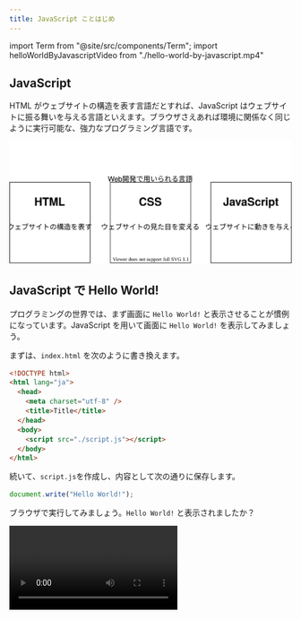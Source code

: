 ```yaml
---
title: JavaScript ことはじめ
---
```


import Term from "@site/src/components/Term";
import helloWorldByJavascriptVideo from "./hello-world-by-javascript.mp4"

## <Term type="javascript">JavaScript</Term>

<p><Term type="html">HTML</Term> がウェブサイトの構造を表す言語だとすれば、<Term strong type="javascript">JavaScript</Term> はウェブサイトに振る舞いを与える言語といえます。ブラウザさえあれば環境に関係なく同じように実行可能な、強力なプログラミング言語です。</p>

![Web開発で用いられる言語](../02-html/web-development-languages.drawio.svg)

## <Term type="javascript">JavaScript</Term> で Hello World!

プログラミングの世界では、まず画面に `Hello World!` と表示させることが慣例になっています。<Term type="javascript">JavaScript</Term> を用いて画面に `Hello World!` を表示してみましょう。

まずは、`index.html` を次のように書き換えます。

```html title="index.html"
<!DOCTYPE html>
<html lang="ja">
  <head>
    <meta charset="utf-8" />
    <title>Title</title>
  </head>
  <body>
    <script src="./script.js"></script>
  </body>
</html>
```

続いて、`script.js`を作成し、内容として次の通りに保存します。

```javascript title="script.js"
document.write("Hello World!");
```

ブラウザで実行してみましょう。`Hello World!` と表示されましたか？

<video src={helloWorldByJavascriptVideo} controls />

## <Term type="javascript">JavaScript</Term> が動く仕組み

<p><Term type="html">HTML</Term> ファイルの中に、以下のような記述があります。</p>

```html title="index.html"
<script src="./script.js"></script>
```

まず、この記述によって、 `script.js` ファイルがブラウザによって読み込まれます。この `script.js` に記述されているのが <Term type="javascript">JavaScript</Term> です。

:::note

この講座の中では、`script` <Term type="element">要素</Term>を常に **`body` <Term type="element">要素</Term>の末尾**に記述するようにします。これは、<Term type="javascript">JavaScript</Term> が読み込まれるタイミングで他のすべての <Term type="element">HTML 要素</Term>がすでに表示されていることを保証するためです。

:::

## <Term type="javascript">JavaScript</Term> の基本文法

<p><Term type="javascript">JavaScript</Term> のプログラムで、セミコロンで区切られた部分を<Term type="javascriptStatement">文</Term>と呼びます。<Term type="javascript">JavaScript</Term> の実行環境は、プログラム中に含まれる<Term type="javascriptStatement">文</Term>を上から下に向けて順番に実行していきます。<code>document.write</code>はブラウザの画面に出力するための命令です。</p>

```javascript title="script.js"
document.write("Hello World1");
document.write("Hello World2");
document.write("Hello World3");
```

## コメント

`//` から行末までの部分や、`/*` から `*/` で囲まれた部分は**コメント**とみなされ、プログラムの実行に影響を与えません。この講座内でもプログラムの意味を説明するのに利用していきます。

```javascript title="script.js"
// この部分はコメントです
document.write("Hello World"); // この部分もコメントです
/* この部分も
やはりコメントです。 */
```

:::tip

改行が表示されず困っていますか？`document.write`は HTML タグを出力できます。`<br>`を用いたり、`p`タグで囲んでみたりしてみましょう。

:::

